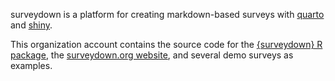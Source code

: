 surveydown is a platform for creating markdown-based surveys with [quarto]([url](https://quarto.org/)) and [shiny]([url](https://shiny.posit.co/)).

This organization account contains the source code for the [{surveydown} R package](https://github.com/surveydown-dev/surveydown), the [surveydown.org website](https://surveydown.org/), and several demo surveys as examples.
